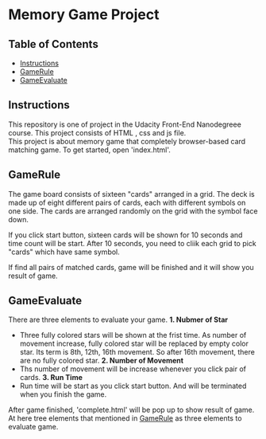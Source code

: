 # Memory Game Project

## Table of Contents

* [Instructions](#instructions)
* [GameRule](#gamerule)
* [GameEvaluate](#gameevaluate)

## Instructions

This repository is one of project in the Udacity Front-End Nanodegreee course. This project consists of HTML , css and js file.  
This project is about memory game that completely browser-based card matching game. To get started, open 'index.html'.


## GameRule

The game board consists of sixteen "cards" arranged in a grid. The deck is made up of eight different pairs of cards, each with different symbols on one side. The cards are arranged randomly on the grid with the symbol face down.

If you click start button, sixteen cards will be shown for 10 seconds and time count will be start. After 10 seconds, you need to cliik each grid to pick "cards" which have same symbol.

If find all pairs of matched cards, game will be finished and it will show you result of game.

## GameEvaluate

There are three elements to evaluate your game.
**1. Nubmer of Star**
- Three fully colored stars will be shown at the frist time. As number of movement increase, fully colored star will be replaced by empty color star. Its term is 8th, 12th, 16th movement. So after 16th movement, there are no fully colored star. 
**2. Number of Movement**
- Ths number of movement will be increase whenever you click pair of cards.
**3. Run Time**
- Run time will be start as you click start button. And will be terminated when you finish the game.  

After game finished, 'complete.html' will be pop up to show result of game. At here tree elements that mentioned in [GameRule](#gamerule) as three elements to evaluate game.



